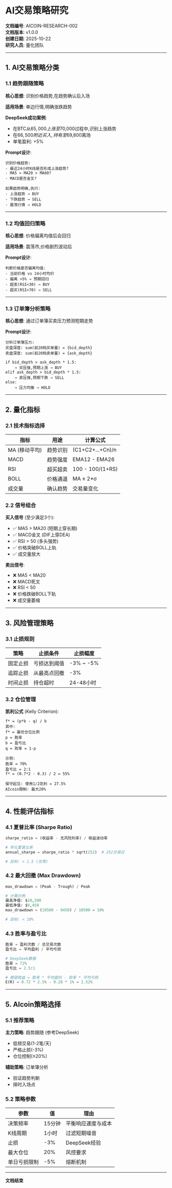 # AI交易策略研究

**文档编号**: AICOIN-RESEARCH-002  
**文档版本**: v1.0.0  
**创建日期**: 2025-10-22  
**研究人员**: 量化团队

---

## 1. AI交易策略分类

### 1.1 趋势跟随策略

**核心思想**: 识别价格趋势,在趋势确认后入场

**适用场景**: 单边行情,明确涨跌趋势

**DeepSeek成功案例**:
- 在BTC从$65,000上涨至$70,000过程中,识别上涨趋势
- 在$66,500附近买入,持有至$69,800离场
- 单笔盈利: +5%

**Prompt设计**:
```
识别价格趋势:
- 最近24小时K线是否形成上涨趋势?
- MA5 > MA20 > MA60?
- MACD是否金叉?

如果趋势明确,执行:
- 上涨趋势 → BUY
- 下跌趋势 → SELL
- 震荡行情 → HOLD
```

---

### 1.2 均值回归策略

**核心思想**: 价格偏离均值后会回归

**适用场景**: 震荡市,价格剧烈波动后

**Prompt设计**:
```
判断价格是否偏离均值:
- 当前价格 vs 24小时均价
- 偏离 >5% → 预期回归
- 超卖(RSI<30) → BUY
- 超买(RSI>70) → SELL
```

---

### 1.3 订单簿分析策略

**核心思想**: 通过订单簿买卖压力预测短期走势

**Prompt设计**:
```
分析订单簿压力:
买盘深度: sum(前20档买单量) = {bid_depth}
卖盘深度: sum(前20档卖单量) = {ask_depth}

if bid_depth > ask_depth * 1.5:
    → 买压强,预期上涨 → BUY
elif ask_depth > bid_depth * 1.5:
    → 卖压强,预期下跌 → SELL
else:
    → 压力均衡 → HOLD
```

---

## 2. 量化指标

### 2.1 技术指标选择

| 指标 | 用途 | 计算公式 |
|------|------|---------|
| MA (移动平均) | 趋势识别 | (C1+C2+...+Cn)/n |
| MACD | 趋势强度 | EMA12 - EMA26 |
| RSI | 超买超卖 | 100 - 100/(1+RS) |
| BOLL | 价格通道 | MA ± 2*σ |
| 成交量 | 确认趋势 | 交易量变化 |

### 2.2 信号组合

**买入信号** (至少满足3个):
- ✅ MA5 > MA20 (短期上穿长期)
- ✅ MACD金叉 (DIF上穿DEA)
- ✅ RSI > 50 (多头强势)
- ✅ 价格突破BOLL上轨
- ✅ 成交量放大

**卖出信号**:
- ❌ MA5 < MA20
- ❌ MACD死叉
- ❌ RSI < 50
- ❌ 价格跌破BOLL下轨
- ❌ 成交量萎缩

---

## 3. 风险管理策略

### 3.1 止损规则

| 策略 | 止损条件 | 止损幅度 |
|------|---------|---------|
| 固定止损 | 亏损达到阈值 | -3% ~ -5% |
| 追踪止损 | 从最高点回撤 | -3% |
| 时间止损 | 持仓超时 | 24-48小时 |

### 3.2 仓位管理

**凯利公式** (Kelly Criterion):
```
f* = (p*b - q) / b
其中:
f* = 最优仓位比例
p = 胜率
b = 盈亏比
q = 败率 = 1-p

示例:
胜率 = 70%
盈亏比 = 2:1
f* = (0.7*2 - 0.3) / 2 = 55%

保守起见: 使用1/2凯利 = 27.5%
AIcoin限制: 最大20%
```

---

## 4. 性能评估指标

### 4.1 夏普比率 (Sharpe Ratio)

```python
sharpe_ratio = (收益率 - 无风险利率) / 收益波动率

# 年化夏普比率
annual_sharpe = sharpe_ratio * sqrt(252)  # 252交易日

# 目标: > 1.5 (优秀)
```

### 4.2 最大回撤 (Max Drawdown)

```python
max_drawdown = (Peak - Trough) / Peak

# 计算示例
最高净值: $10,500
最低净值: $9,450
max_drawdown = (10500 - 9450) / 10500 = 10%

# 目标: < 10%
```

### 4.3 胜率与盈亏比

```python
胜率 = 盈利次数 / 总交易次数
盈亏比 = 平均盈利 / 平均亏损

# DeepSeek数据
胜率 = 72%
盈亏比 = 2.5:1

# 期望收益 = 胜率 * 平均盈利 - 败率 * 平均亏损
E(R) = 0.72 * 2.5% - 0.28 * 1% = 1.52%
```

---

## 5. AIcoin策略选择

### 5.1 推荐策略

**主力策略**: 趋势跟随 (参考DeepSeek)
- 低频交易(1-2笔/天)
- 严格止损(-3%)
- 仓位控制(≤20%)

**辅助策略**: 订单簿分析
- 验证趋势判断
- 择时入场点

### 5.2 策略参数

| 参数 | 值 | 理由 |
|------|-----|------|
| 决策频率 | 15分钟 | 平衡响应速度与成本 |
| K线周期 | 1小时 | 过滤短期噪音 |
| 止损 | -3% | DeepSeek经验 |
| 最大仓位 | 20% | 风控要求 |
| 单日亏损限制 | -5% | 熔断机制 |

---

**文档结束**

